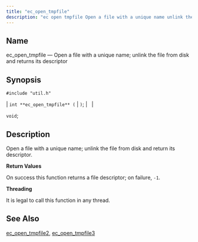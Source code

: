 ```yaml
---
title: "ec_open_tmpfile"
description: "ec open tmpfile Open a file with a unique name unlink the file from disk and returns its descriptor int ec open tmpfile void Open a file with a unique name unlink the file from disk and return its descriptor On success this function returns a file descriptor on failure..."
---
```


<a name="apis.ec_open_tmpfile"></a> 
## Name

ec_open_tmpfile — Open a file with a unique name; unlink the file from disk and returns its descriptor

## Synopsis

`#include "util.h"`

| `int **ec_open_tmpfile** (` | `)`; |   |

`void`;<a name="idp52479584"></a> 
## Description

Open a file with a unique name; unlink the file from disk and return its descriptor.

**<a name="idp52480848"></a> Return Values**

On success this function returns a file descriptor; on failure, `-1`.

**<a name="idp52482256"></a> Threading**

It is legal to call this function in any thread.

<a name="idp52483360"></a> 
## See Also

[ec_open_tmpfile2](/momentum/3/3-api/apis-ec-open-tmpfile-2), [ec_open_tmpfile3](/momentum/3/3-api/apis-ec-open-tmpfile-3)